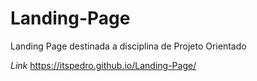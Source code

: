 # Landing-Page

Landing Page destinada a disciplina de Projeto Orientado

*Link*
https://itspedro.github.io/Landing-Page/

